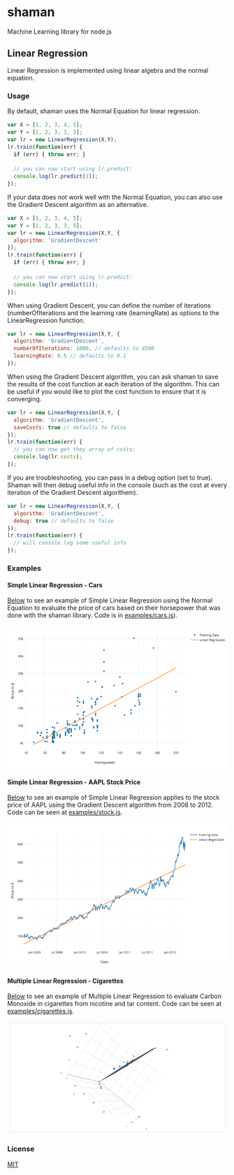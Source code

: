 # shaman

Machine Learning library for node.js

## Linear Regression

Linear Regression is implemented using linear algebra and the normal equation.

### Usage

By default, shaman uses the Normal Equation for linear regression.

```javascript
var X = [1, 2, 3, 4, 5];
var Y = [2, 2, 3, 3, 5];
var lr = new LinearRegression(X,Y);
lr.train(function(err) {
  if (err) { throw err; }
  
  // you can now start using lr.predict:
  console.log(lr.predict(1));
});
```

If your data does not work well with the Normal Equation, you can also
use the Gradient Descent algorithm as an alternative.

```javascript
var X = [1, 2, 3, 4, 5];
var Y = [2, 2, 3, 3, 5];
var lr = new LinearRegression(X,Y, {
  algorithm: 'GradientDescent'
});
lr.train(function(err) {
  if (err) { throw err; }
  
  // you can now start using lr.predict:
  console.log(lr.predict(1));
});
```

When using Gradient Descent, you can define the number of iterations
(numberOfIterations and the learning rate (learningRate) as options to
the LinearRegression function.


```javascript
var lr = new LinearRegression(X,Y, {
  algorithm: 'GradientDescent',
  numberOfIterations: 1000, // defaults to 8500
  learningRate: 0.5 // defaults to 0.1
});
```

When using the Gradient Descent algorithm, you can ask shaman to save
the results of the cost function at each iteration of the algorithm.
This can be useful if you would like to plot the cost function to ensure
that it is converging.

```javascript
var lr = new LinearRegression(X,Y, {
  algorithm: 'GradientDescent',
  saveCosts: true // defaults to false
});
lr.train(function(err) {
  // you can now get they array of costs:
  console.log(lr.costs);
});
```

If you are troubleshooting, you can pass in a debug option (set to
true). Shaman will then debug useful info in the console (such as the
cost at every iteration of the Gradient Descent algorithem).

```javascript
var lr = new LinearRegression(X,Y, {
  algorithm: 'GradientDescent',
  debug: true // defaults to false
});
lr.train(function(err) {
  // will console.log some useful info
});
```

### Examples


#### Simple Linear Regression - Cars

[Below](https://plot.ly/~luccastera/2) to see an example of Simple Linear Regression
using the Normal Equation to evaluate the price of cars based on their horsepower that was done with the shaman
library. Code is in [examples/cars.js](examples/cars.js)).

![Cars Example](examples/cars.png)

#### Simple Linear Regression - AAPL Stock Price

[Below](https://plot.ly/~luccastera/3/aapl-stock-prices/) to see an
example of Simple Linear Regression applies to the stock price of AAPL
using the Gradient Descent algorithm from 2008 to 2012. Code can be seen at
[examples/stock.js](examples/stock.js).

![Stock Example](examples/stock.png)

#### Multiple Linear Regression - Cigarettes

[Below](https://plot.ly/~luccastera/4/cigarettes/) to see an
example of Multiple Linear Regression to evaluate Carbon Monoxide in
cigarettes from nicotine and tar content. Code can be seen at
[examples/cigarettes.js](examples/cigarettes.js).

![Cigarettes Example](examples/cigarettes.png)

### License

[MIT](LICENSE)
